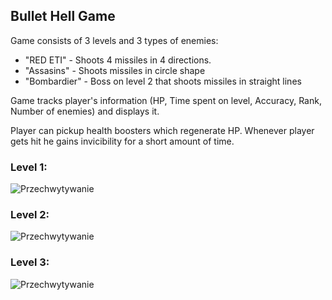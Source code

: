 <h2>Bullet Hell Game</h2>

Game consists of 3 levels and 3 types of enemies:
- "RED ETI" - Shoots 4 missiles in 4 directions.
- "Assasins" - Shoots missiles in circle shape
- "Bombardier" - Boss on level 2 that shoots missiles in straight lines

Game tracks player's information (HP, Time spent on level, Accuracy, Rank, Number of enemies) and displays it.

Player can pickup health boosters which regenerate HP.
Whenever player gets hit he gains invicibility for a short amount of time. 

<h3> Level 1: </h3>

![Przechwytywanie](https://user-images.githubusercontent.com/125133223/225207651-91e552d1-056e-425a-9f0d-301d35678e87.PNG)

<h3> Level 2: </h3>

![Przechwytywanie](https://user-images.githubusercontent.com/125133223/225208185-314815af-8497-48df-8aab-82da6e35c08d.PNG)

<h3> Level 3: </h3>

![Przechwytywanie](https://user-images.githubusercontent.com/125133223/225208259-ec7acc74-d7aa-4e6e-b817-014b0c8b099f.PNG)

